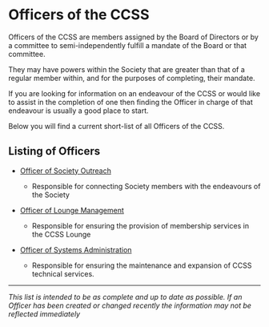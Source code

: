 <h1>Officers of the CCSS</h1>

Officers of the CCSS are members assigned by the Board of Directors or by a
committee to semi-independently fulfill a mandate of the Board or that
committee.

They may have powers within the Society that are greater than that of a regular
member within, and for the purposes of completing, their mandate.

If you are looking for information on an endeavour of the CCSS or would like to
assist in the completion of one then finding the Officer in charge of that
endeavour is usually a good place to start.

Below you will find a current short-list of all Officers of the CCSS.

## Listing of Officers

- [Officer of Society Outreach](./Officer-of-Society-Outreach.md)
  - Responsible for connecting Society members with the endeavours of the
    Society

- [Officer of Lounge Management](./Officer-of-Lounge-Management.md)
  - Responsible for ensuring the provision of membership services in the CCSS
    Lounge

- [Officer of Systems Administration](./Officer-of-Systems-Administration.md)
  - Responsible for ensuring the maintenance and expansion of CCSS technical
    services.

* * *

*This list is intended to be as complete and up to date as possible. If an
Officer has been created or changed recently the information may not be
reflected immediately*
